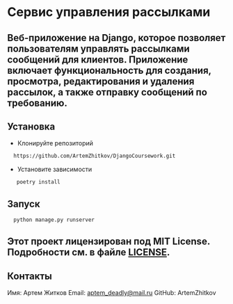 # Сервис управления рассылками
## Веб-приложение на Django, которое позволяет пользователям управлять рассылками сообщений для клиентов. Приложение включает функциональность для создания, просмотра, редактирования и удаления рассылок, а также отправку сообщений по требованию.
## Установка

* Клонируйте репозиторий

```bash
  https://github.com/ArtemZhitkov/DjangoCoursework.git
  ```

* Установите зависимости

```bash
   poetry install
```

## Запуск

```bash
  python manage.py runserver
```

## Этот проект лицензирован под MIT License. Подробности см. в файле [LICENSE](LICENSE.txt).

## Контакты

Имя: Артем Житков
Email: aptem_deadly@mail.ru
GitHub: ArtemZhitkov